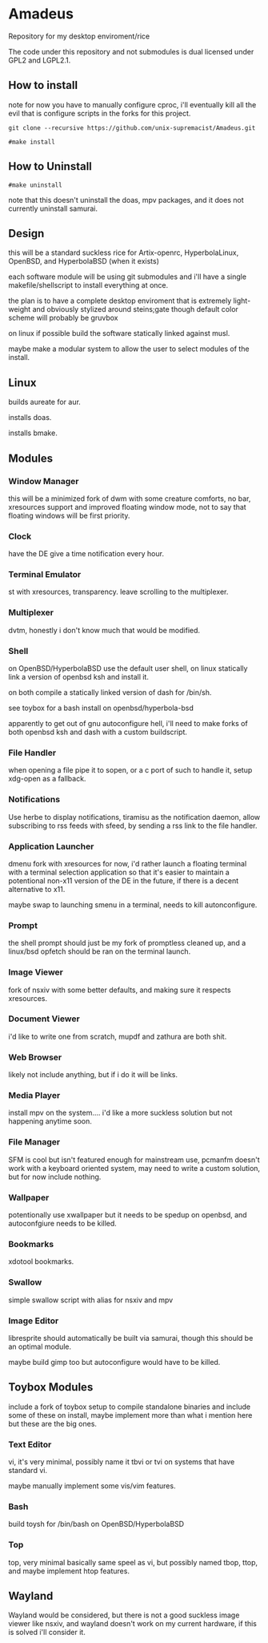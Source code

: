# Amadeus

Repository for my desktop enviroment/rice

The code under this repository and not submodules is dual licensed under GPL2 and LGPL2.1.

## How to install

note for now you have to manually configure cproc, i'll eventually kill all the evil that is configure scripts in the forks for this project.

`git clone --recursive https://github.com/unix-supremacist/Amadeus.git`

`#make install`

## How to Uninstall

`#make uninstall`

note that this doesn't uninstall the doas, mpv packages, and it does not currently uninstall samurai.

## Design

this will be a standard suckless rice for Artix-openrc, HyperbolaLinux, OpenBSD, and HyperbolaBSD (when it exists)

each software module will be using git submodules and i'll have a single makefile/shellscript to install everything at once.

the plan is to have a complete desktop enviroment that is extremely light-weight and obviously stylized around steins;gate though default color scheme will probably be gruvbox

on linux if possible build the software statically linked against musl.

maybe make a modular system to allow the user to select modules of the install.

## Linux

builds aureate for aur.

installs doas.

installs bmake.

## Modules

### Window Manager

this will be a minimized fork of dwm with some creature comforts, no bar, xresources support and improved floating window mode, not to say that floating windows will be first priority.

### Clock

have the DE give a time notification every hour.

### Terminal Emulator

st with xresources, transparency. leave scrolling to the multiplexer.

### Multiplexer

dvtm, honestly i don't know much that would be modified.

### Shell

on OpenBSD/HyperbolaBSD use the default user shell, on linux statically link a version of openbsd ksh and install it.

on both compile a statically linked version of dash for /bin/sh.

see toybox for a bash install on openbsd/hyperbola-bsd

apparently to get out of gnu autoconfigure hell, i'll need to make forks of both openbsd ksh and dash with a custom buildscript.

### File Handler

when opening a file pipe it to sopen, or a c port of such to handle it,
setup xdg-open as a fallback.

### Notifications

Use herbe to display notifications, tiramisu as the notification daemon, allow subscribing to rss feeds with sfeed, by sending a rss link to the file handler.

### Application Launcher

dmenu fork with xresources for now, i'd rather launch a floating terminal with a terminal selection application so that it's easier to maintain a potentional non-x11 version of the DE in the future, if there is a decent alternative to x11.

maybe swap to launching smenu in a terminal, needs to kill autonconfigure.

### Prompt

the shell prompt should just be my fork of promptless cleaned up, and a linux/bsd opfetch should be ran on the terminal launch.

### Image Viewer

fork of nsxiv with some better defaults, and making sure it respects xresources.

### Document Viewer

i'd like to write one from scratch, mupdf and zathura are both shit.

### Web Browser

likely not include anything, but if i do it will be links.

### Media Player

install mpv on the system.... i'd like a more suckless solution but not happening anytime soon.

### File Manager

SFM is cool but isn't featured enough for mainstream use, pcmanfm doesn't work with a keyboard oriented system, may need to write a custom solution, but for now include nothing.

### Wallpaper

potentionally use xwallpaper but it needs to be spedup on openbsd, and autoconfgiure needs to be killed.

### Bookmarks

xdotool bookmarks.

### Swallow

simple swallow script with alias for nsxiv and mpv

### Image Editor

libresprite should automatically be built via samurai, though this should be an optimal module.

maybe build gimp too but autoconfigure would have to be killed.

## Toybox Modules

include a fork of toybox setup to compile standalone binaries and include some of these on install, maybe implement more than what i mention here but these are the big ones.

### Text Editor

vi, it's very minimal, possibly name it tbvi or tvi on systems that have standard vi.

maybe manually implement some vis/vim features.

### Bash

build toysh for /bin/bash on OpenBSD/HyperbolaBSD

### Top

top, very minimal basically same speel as vi, but possibly named tbop, ttop, and maybe implement htop features.

## Wayland

Wayland would be considered, but there is not a good suckless image viewer like nsxiv, and wayland doesn't work on my current hardware, if this is solved i'll consider it.
